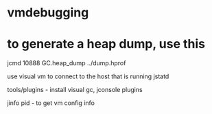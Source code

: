 # vmdebugging

# to generate a heap dump, use this
jcmd 10888 GC.heap_dump ../dump.hprof 

use visual vm to connect to the host that is running jstatd

tools/plugins - install visual gc, jconsole plugins

jinfo pid - to get vm config info
